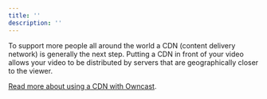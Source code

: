 ```yaml
---
title: ''
description: ''
---
```

To support more people all around the world a CDN (content delivery network) is generally the next step. Putting a CDN in front of your video allows your video to be distributed by servers that are geographically closer to the viewer.

[Read more about using a CDN with Owncast](/docs/cdns).

